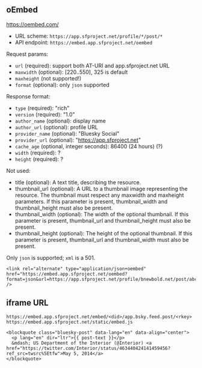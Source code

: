 
## oEmbed

<https://oembed.com/>

* URL scheme: `https://app.sfproject.net/profile/*/post/*`
* API endpoint: `https://embed.app.sfproject.net/oembed`

Request params:

- `url` (required): support both AT-URI and app.sfproject.net URL
- `maxwidth` (optional): [220..550], 325 is default
- `maxheight` (not supported!)
- `format` (optional): only `json` supported

Response format:

- `type` (required): "rich"
- `version` (required): "1.0"
- `author_name` (optional): display name
- `author_url` (optional): profile URL
- `provider_name` (optional): "Bluesky Social"
- `provider_url` (optional): "https://app.sfproject.net"
- `cache_age` (optional, integer seconds): 86400 (24 hours) (?)
- `width` (required): ?
- `height` (required): ?

Not used:

- title (optional): A text title, describing the resource.
- thumbnail_url (optional): A URL to a thumbnail image representing the resource. The thumbnail must respect any maxwidth and maxheight parameters. If this parameter is present, thumbnail_width and thumbnail_height must also be present.
- thumbnail_width (optional): The width of the optional thumbnail. If this parameter is present, thumbnail_url and thumbnail_height must also be present.
- thumbnail_height (optional): The height of the optional thumbnail. If this parameter is present, thumbnail_url and thumbnail_width must also be present.

Only `json` is supported; `xml` is a 501.

```
<link rel="alternate" type="application/json+oembed" href="https://embed.app.sfproject.net/oembed?format=json&url=https://app.sfproject.net/profile/bnewbold.net/post/abc123" />
```


## iframe URL

`https://embed.app.sfproject.net/embed/<did>/app.bsky.feed.post/<rkey>`
`https://embed.app.sfproject.net/static/embed.js`

```
<blockquote class="bluesky-post" data-lang="en" data-align="center">
  <p lang="en" dir="ltr">{{ post-text }}</p>
  &mdash; US Department of the Interior (@Interior) <a href="https://twitter.com/Interior/status/463440424141459456?ref_src=twsrc%5Etfw">May 5, 2014</a>
</blockquote>
```

